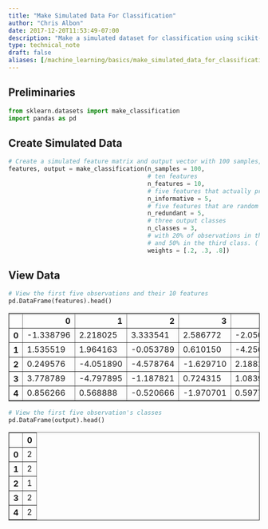 ```yaml
---
title: "Make Simulated Data For Classification"
author: "Chris Albon"
date: 2017-12-20T11:53:49-07:00
description: "Make a simulated dataset for classification using scikit-learn."
type: technical_note
draft: false
aliases: [/machine_learning/basics/make_simulated_data_for_classification/]
---
```

## Preliminaries


```python
from sklearn.datasets import make_classification
import pandas as pd
```

## Create Simulated Data


```python
# Create a simulated feature matrix and output vector with 100 samples,
features, output = make_classification(n_samples = 100,
                                       # ten features
                                       n_features = 10,
                                       # five features that actually predict the output's classes
                                       n_informative = 5,
                                       # five features that are random and unrelated to the output's classes
                                       n_redundant = 5,
                                       # three output classes
                                       n_classes = 3,
                                       # with 20% of observations in the first class, 30% in the second class,
                                       # and 50% in the third class. ('None' makes balanced classes)
                                       weights = [.2, .3, .8])
```

## View Data


```python
# View the first five observations and their 10 features
pd.DataFrame(features).head()
```




<div>
<table border="1" class="dataframe">
  <thead>
    <tr style="text-align: right;">
      <th></th>
      <th>0</th>
      <th>1</th>
      <th>2</th>
      <th>3</th>
      <th>4</th>
      <th>5</th>
      <th>6</th>
      <th>7</th>
      <th>8</th>
      <th>9</th>
    </tr>
  </thead>
  <tbody>
    <tr>
      <th>0</th>
      <td>-1.338796</td>
      <td>2.218025</td>
      <td>3.333541</td>
      <td>2.586772</td>
      <td>-2.050240</td>
      <td>-5.289060</td>
      <td>4.364050</td>
      <td>3.010074</td>
      <td>3.073564</td>
      <td>0.827317</td>
    </tr>
    <tr>
      <th>1</th>
      <td>1.535519</td>
      <td>1.964163</td>
      <td>-0.053789</td>
      <td>0.610150</td>
      <td>-4.256450</td>
      <td>-6.044707</td>
      <td>7.617702</td>
      <td>4.654903</td>
      <td>0.632368</td>
      <td>3.234648</td>
    </tr>
    <tr>
      <th>2</th>
      <td>0.249576</td>
      <td>-4.051890</td>
      <td>-4.578764</td>
      <td>-1.629710</td>
      <td>2.188123</td>
      <td>1.488968</td>
      <td>-1.977744</td>
      <td>-2.888737</td>
      <td>-4.957220</td>
      <td>3.599833</td>
    </tr>
    <tr>
      <th>3</th>
      <td>3.778789</td>
      <td>-4.797895</td>
      <td>-1.187821</td>
      <td>0.724315</td>
      <td>1.083952</td>
      <td>0.165924</td>
      <td>-0.352818</td>
      <td>0.615942</td>
      <td>-4.392519</td>
      <td>1.683278</td>
    </tr>
    <tr>
      <th>4</th>
      <td>0.856266</td>
      <td>0.568888</td>
      <td>-0.520666</td>
      <td>-1.970701</td>
      <td>0.597743</td>
      <td>2.224923</td>
      <td>0.065515</td>
      <td>0.250906</td>
      <td>-1.512495</td>
      <td>-0.859869</td>
    </tr>
  </tbody>
</table>
</div>




```python
# View the first five observation's classes
pd.DataFrame(output).head()
```




<div>
<table border="1" class="dataframe">
  <thead>
    <tr style="text-align: right;">
      <th></th>
      <th>0</th>
    </tr>
  </thead>
  <tbody>
    <tr>
      <th>0</th>
      <td>2</td>
    </tr>
    <tr>
      <th>1</th>
      <td>2</td>
    </tr>
    <tr>
      <th>2</th>
      <td>1</td>
    </tr>
    <tr>
      <th>3</th>
      <td>2</td>
    </tr>
    <tr>
      <th>4</th>
      <td>2</td>
    </tr>
  </tbody>
</table>
</div>


